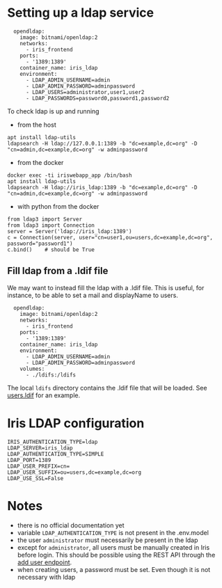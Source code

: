 # Setting up a ldap service

```
  opendldap:
    image: bitnami/openldap:2
    networks:
      - iris_frontend
    ports:
      - '1389:1389'
    container_name: iris_ldap
    environment:
      - LDAP_ADMIN_USERNAME=admin
      - LDAP_ADMIN_PASSWORD=adminpassword
      - LDAP_USERS=administrator,user1,user2
      - LDAP_PASSWORDS=password0,password1,password2
```

To check ldap is up and running
* from the host
```
apt install ldap-utils
ldapsearch -H ldap://127.0.0.1:1389 -b "dc=example,dc=org" -D "cn=admin,dc=example,dc=org" -w adminpassword
```

* from the docker
```
docker exec -ti iriswebapp_app /bin/bash
apt install ldap-utils
ldapsearch -H ldap://iris_ldap:1389 -b "dc=example,dc=org" -D "cn=admin,dc=example,dc=org" -w adminpassword
```

* with python from the docker
```
from ldap3 import Server
from ldap3 import Connection
server = Server('ldap://iris_ldap:1389')
c = Connection(server, user="cn=user1,ou=users,dc=example,dc=org", password="password1")
c.bind()    # should be True
```

## Fill ldap from a .ldif file

We may want to instead fill the ldap with a .ldif file. This is useful, for instance, to be able to set a mail and displayName to users.
```
  opendldap:
    image: bitnami/openldap:2
    networks:
      - iris_frontend
    ports:
      - '1389:1389'
    container_name: iris_ldap
    environment:
      - LDAP_ADMIN_USERNAME=admin
      - LDAP_ADMIN_PASSWORD=adminpassword
    volumes:
      - ./ldifs:/ldifs
```

The local `ldifs` directory contains the .ldif file that will be loaded. See [users.ldif](users.ldif) for an example.

# Iris LDAP configuration

```
IRIS_AUTHENTICATION_TYPE=ldap
LDAP_SERVER=iris_ldap
LDAP_AUTHENTICATION_TYPE=SIMPLE
LDAP_PORT=1389
LDAP_USER_PREFIX=cn=
LDAP_USER_SUFFIX=ou=users,dc=example,dc=org
LDAP_USE_SSL=False
```

# Notes

* there is no official documentation yet
* variable `LDAP_AUTHENTICATION_TYPE` is not present in the .env.model
* the user `administrator` must necessarily be present in the ldap
* except for `administrator`, all users must be manually created in Iris before login.
  This should be possible using the REST API through the [add user endpoint](https://docs.dfir-iris.org/_static/iris_api_reference_v1.0.3.html#operation/post-manage-users-add).
* when creating users, a password must be set. Even though it is not necessary with ldap

